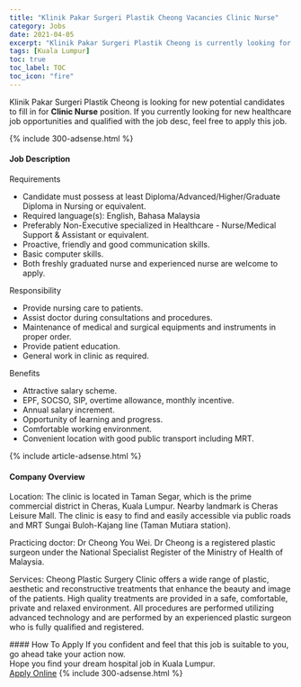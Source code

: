 ```yaml
---
title: "Klinik Pakar Surgeri Plastik Cheong Vacancies Clinic Nurse" 
category: Jobs 
date: 2021-04-05 
excerpt: "Klinik Pakar Surgeri Plastik Cheong is currently looking for suitable person to fill in the Clinic Nurse which positioned at Kuala Lumpur" 
tags: [Kuala Lumpur] 
toc: true 
toc_label: TOC 
toc_icon: "fire" 
--- 
```


<p>Klinik Pakar Surgeri Plastik Cheong is looking for new potential candidates to fill in for <b>Clinic Nurse</b> position. If you currently looking for new healthcare job opportunities and qualified with the job desc, feel free to apply this job.
</p>{% include 300-adsense.html %} 
<div><div><h4>Job Description</h4></div><div><div><span><div><p>Requirements</p><ul><li>Candidate must possess at least Diploma/Advanced/Higher/Graduate Diploma in Nursing or equivalent.</li><li>Required language(s):&#160;English, Bahasa Malaysia</li><li>Preferably Non-Executive specialized in Healthcare - Nurse/Medical Support &amp; Assistant or equivalent.</li><li>Proactive, friendly and good communication skills.</li><li>Basic computer skills.</li><li>Both freshly graduated nurse and experienced nurse are welcome to apply.</li></ul><p>Responsibility</p><ul><li>Provide nursing care to patients.</li><li>Assist doctor during consultations and procedures.</li><li>Maintenance of medical and surgical equipments and instruments in proper order.</li><li>Provide patient education.</li><li>General work in clinic as required.</li></ul><p>Benefits</p><ul><li>Attractive salary scheme.</li><li>EPF, SOCSO, SIP, overtime allowance, monthly incentive.</li><li>Annual salary increment.</li><li>Opportunity of learning and progress.</li><li>Comfortable working environment.</li><li>Convenient location with good public transport including MRT.</li></ul></div></span></div></div></div> 
{% include article-adsense.html %} 
<div><div><h4>Company Overview</h4></div><div><div><span><div><p>Location: The clinic is located in Taman Segar, which is the prime commercial district in Cheras, Kuala Lumpur. Nearby landmark is Cheras Leisure Mall. The clinic is easy to find and easily accessible via public roads and MRT Sungai Buloh-Kajang line (Taman Mutiara station).</p><p>Practicing doctor: Dr Cheong You Wei. Dr Cheong is a registered plastic surgeon under the National Specialist Register of the Ministry of Health of Malaysia.&#160;</p><p>Services: Cheong Plastic Surgery Clinic offers a wide range of plastic, aesthetic and reconstructive treatments that enhance the beauty and image of the patients. High quality treatments are provided in a safe, comfortable, private and relaxed environment. All procedures are performed utilizing advanced technology and are performed by an experienced plastic surgeon who is fully qualified and registered.</p></div></span></div></div></div> 
#### How To Apply 
If you confident and feel that this job is suitable to you, go ahead take your action now. <br/> 
Hope you find your dream hospital job in Kuala Lumpur. <br/> 
<a href="https://www.jobstreet.com.my/en/job/clinic-nurse-4512431?jobId=jobstreet-my-job-4512431" class="btn btn--warning" target="_blank" rel="nofollow noopenner">Apply Online</a> 
{% include 300-adsense.html %} 